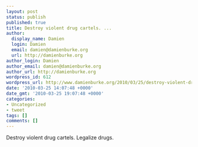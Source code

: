 ```yaml
---
layout: post
status: publish
published: true
title: Destroy violent drug cartels. ...
author:
  display_name: Damien
  login: Damien
  email: damien@damienburke.org
  url: http://damienburke.org
author_login: Damien
author_email: damien@damienburke.org
author_url: http://damienburke.org
wordpress_id: 612
wordpress_url: http://www.damienburke.org/2010/03/25/destroy-violent-drug-cartels/
date: '2010-03-25 14:07:48 +0000'
date_gmt: '2010-03-25 19:07:48 +0000'
categories:
- Uncategorized
- tweet
tags: []
comments: []
---
```

<p>Destroy violent drug cartels. Legalize drugs.</p>
